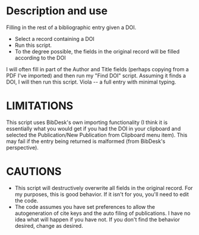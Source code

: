 # Description and use #

Filling in the rest of a bibliographic entry given a DOI.

* Select a record containing a DOI
* Run this script.
* To the degree possible, the fields in the original record will be filled according to the DOI

I will often fill in part of the Author and Title fields (perhaps copying from a PDF I've imported) and then run my "Find DOI" script. Assuming it finds a DOI, I will then run this script.  Viola -- a full entry with minimal typing.

# LIMITATIONS #

This script uses BibDesk's own importing functionality (I think it is essentially what you would get if you had the DOI in your clipboard and selected the Publication/New Publication from Clipboard menu item).  This may fail if the entry being returned is malformed (from BibDesk's perspective).


# CAUTIONS #

* This script will destructively overwrite all fields in the original record.  For my purposes, this is good behavior. If it isn't for you, you'll need to edit the code.
* The code assumes you have set preferences to allow the autogeneration of cite keys and the auto filing of publications.  I have no idea what will happen if you have not.  If you don't find the behavior desired, change as desired.


